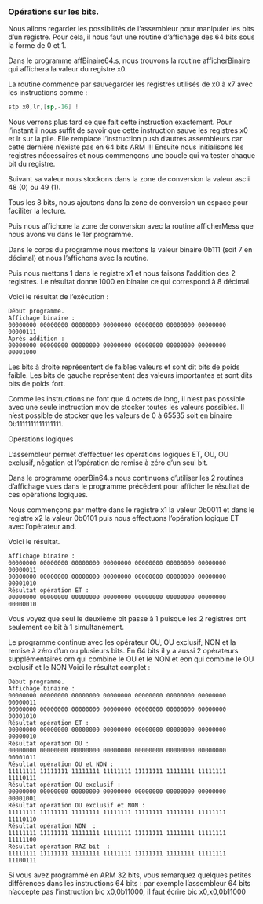 ### Opérations sur les bits.

Nous allons regarder les possibilités de l’assembleur pour manipuler les bits d’un registre. Pour cela, il nous faut une routine d’affichage des 64 bits sous la forme de 0 et 1.

Dans le programme affBinaire64.s, nous trouvons la routine afficherBinaire qui affichera la valeur du registre x0.

La routine commence par sauvegarder les registres utilisés de x0 à x7 avec les instructions comme :
```asm
stp x0,lr,[sp,-16] ! 
```
Nous verrons plus tard ce que fait cette instruction exactement. Pour l’instant il nous suffit de savoir que cette instruction sauve les registres x0 et lr sur la pile. Elle remplace l’instruction push d’autres assembleurs car cette dernière n’existe pas en 64 bits ARM !!!
Ensuite nous initialisons les registres nécessaires et nous commençons une boucle qui va tester chaque bit du registre. 

Suivant sa valeur nous stockons dans la zone de conversion la valeur ascii 48 (0) ou 49 (1).

Tous les 8 bits, nous ajoutons dans la zone de conversion un espace pour faciliter la lecture.

Puis nous affichone la zone de conversion avec la routine afficherMess que nous avons vu dans le 1er programme.

Dans le corps du programme nous mettons la valeur binaire 0b111 (soit 7 en décimal) et nous l’affichons avec la routine.

Puis nous mettons 1 dans le registre x1 et nous faisons l’addition des 2 registres. Le résultat donne 1000 en binaire ce qui correspond à 8 décimal.

Voici le résultat de l’exécution :
```
Début programme.
Affichage binaire :
00000000 00000000 00000000 00000000 00000000 00000000 00000000 00000111
Après addition :
00000000 00000000 00000000 00000000 00000000 00000000 00000000 00001000
```
Les bits à droite représentent de faibles valeurs et sont dit bits de poids faible. Les bits de gauche représentent des valeurs importantes et sont dits bits de poids fort.

Comme les instructions ne font que 4 octets de long, il n’est pas possible avec une seule instruction mov de stocker toutes les valeurs possibles. Il n’est possible de stocker que les valeurs de 0 à 65535 soit en binaire 0b1111111111111111.

Opérations logiques 

L’assembleur permet d’effectuer les opérations logiques ET, OU, OU exclusif, négation et l’opération de remise à zéro d’un seul bit.

Dans le programme operBin64.s nous continuons d’utiliser les 2 routines d’affichage vues dans le programme précédent pour afficher le résultat de ces opérations logiques.

Nous commençons par mettre dans le registre x1 la valeur 0b0011 et dans le registre x2 la valeur 0b0101 puis nous effectuons l’opération logique ET avec l’opérateur and.

Voici le résultat.
```
Affichage binaire :
00000000 00000000 00000000 00000000 00000000 00000000 00000000 00000011
00000000 00000000 00000000 00000000 00000000 00000000 00000000 00001010
Résultat opération ET :
00000000 00000000 00000000 00000000 00000000 00000000 00000000 00000010
```
Vous voyez que seul le deuxième bit passe à 1 puisque les 2 registres ont seulement ce bit à 1 simultanément.

Le programme continue avec les opérateur OU, OU exclusif, NON et la remise à zéro d’un ou plusieurs bits.
En 64 bits il y a aussi 2 opérateurs supplémentaires orn qui combine le OU et le NON et eon qui combine le OU exclusif et le NON
Voici le résultat complet :
```
Début programme.
Affichage binaire :
00000000 00000000 00000000 00000000 00000000 00000000 00000000 00000011
00000000 00000000 00000000 00000000 00000000 00000000 00000000 00001010
Résultat opération ET :
00000000 00000000 00000000 00000000 00000000 00000000 00000000 00000010
Résultat opération OU :
00000000 00000000 00000000 00000000 00000000 00000000 00000000 00001011
Résultat opération OU et NON :
11111111 11111111 11111111 11111111 11111111 11111111 11111111 11110111
Résultat opération OU exclusif :
00000000 00000000 00000000 00000000 00000000 00000000 00000000 00001001
Résultat opération OU exclusif et NON :
11111111 11111111 11111111 11111111 11111111 11111111 11111111 11110110
Résultat opération NON  :
11111111 11111111 11111111 11111111 11111111 11111111 11111111 11111100
Résultat opération RAZ bit  :
11111111 11111111 11111111 11111111 11111111 11111111 11111111 11100111
```
Si vous avez programmé en ARM 32 bits, vous remarquez quelques petites différences dans les instructions 64 bits : par exemple l’assembleur 64 bits n’accepte pas l’instruction bic x0,0b11000, il faut écrire bic x0,x0,0b11000
